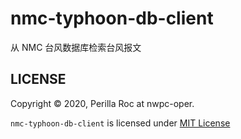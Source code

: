 # nmc-typhoon-db-client

从 NMC 台风数据库检索台风报文

## LICENSE

Copyright &copy; 2020, Perilla Roc at nwpc-oper.

`nmc-typhoon-db-client` is licensed under [MIT License](LICENSE)